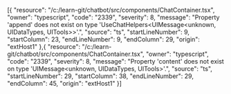 [{
	"resource": "/c:/learn-git/chatbot/src/components/ChatContainer.tsx",
	"owner": "typescript",
	"code": "2339",
	"severity": 8,
	"message": "Property 'append' does not exist on type 'UseChatHelpers<UIMessage<unknown, UIDataTypes, UITools>>'.",
	"source": "ts",
	"startLineNumber": 9,
	"startColumn": 23,
	"endLineNumber": 9,
	"endColumn": 29,
	"origin": "extHost1"
},{
	"resource": "/c:/learn-git/chatbot/src/components/ChatContainer.tsx",
	"owner": "typescript",
	"code": "2339",
	"severity": 8,
	"message": "Property 'content' does not exist on type 'UIMessage<unknown, UIDataTypes, UITools>'.",
	"source": "ts",
	"startLineNumber": 29,
	"startColumn": 38,
	"endLineNumber": 29,
	"endColumn": 45,
	"origin": "extHost1"
}]